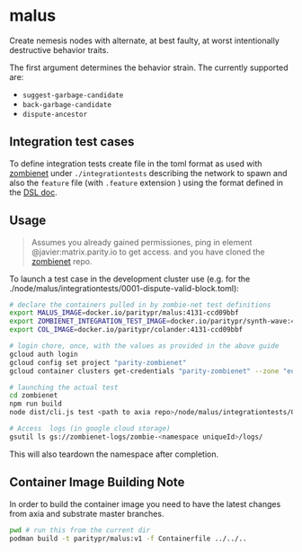 # malus

Create nemesis nodes with alternate, at best faulty, at worst intentionally destructive behavior traits.

The first argument determines the behavior strain. The currently supported are:

* `suggest-garbage-candidate`
* `back-garbage-candidate`
* `dispute-ancestor`

## Integration test cases

To define integration tests create file
in the toml format as used with [zombienet][zombienet]
under `./integrationtests` describing the network to spawn and
also the `feature` file (with `.feature` extension ) using the format
defined in the [DSL doc](https://github.com/paritytech/zombienet/blob/main/docs/testing-dsl-definition.md).

## Usage

> Assumes you already gained permissiones, ping in element @javier:matrix.parity.io to get access.
> and you have cloned the [zombienet][zombienet] repo.

To launch a test case in the development cluster use (e.g. for the  ./node/malus/integrationtests/0001-dispute-valid-block.toml):

```sh
# declare the containers pulled in by zombie-net test definitions
export MALUS_IMAGE=docker.io/paritypr/malus:4131-ccd09bbf
export ZOMBIENET_INTEGRATION_TEST_IMAGE=docker.io/paritypr/synth-wave:4131-0.9.12-ccd09bbf-29a1ac18
export COL_IMAGE=docker.io/paritypr/colander:4131-ccd09bbf

# login chore, once, with the values as provided in the above guide
gcloud auth login
gcloud config set project "parity-zombienet"
gcloud container clusters get-credentials "parity-zombienet" --zone "europe-west3-b" --project parity-zombienet

# launching the actual test
cd zombienet
npm run build
node dist/cli.js test <path to axia repo>/node/malus/integrationtests/0001-dispute-valid-block.feature

# Access  logs (in google cloud storage)
gsutil ls gs://zombienet-logs/zombie-<namespace uniqueId>/logs/
```

This will also teardown the namespace after completion.

## Container Image Building Note

In order to build the container image you need to have the latest changes from
axia and substrate master branches.

```sh
pwd # run this from the current dir
podman build -t paritypr/malus:v1 -f Containerfile ../../..
```

[zombienet]: https://github.com/paritytech/zombienet
[gke]: (https://github.com/paritytech/gurke/blob/main/docs/How-to-setup-access-to-gke-k8s-cluster.md)
